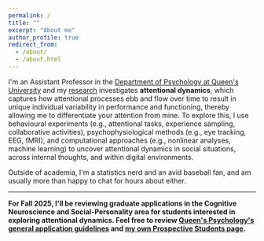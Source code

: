 ```yaml
---
permalink: /
title: ""
excerpt: "About me"
author_profile: true
redirect_from: 
  - /about/
  - /about.html
---
```


I'm an Assistant Professor in the [Department of Psychology at Queen's University](https://www.queensu.ca/psychology/) and my [research](/research/) investigates **attentional dynamics**, which captures how attentional processes ebb and flow over time to result in unique individual variability in performance and functioning, thereby allowing me to differentiate your attention from mine. To explore this, I use behavioural experiments (e.g., attentional tasks, experience sampling, collaborative activities), psychophysiological methods (e.g., eye tracking, EEG, fMRI), and computational approaches (e.g., nonlinear analyses, machine learning) to uncover attentional dynamics in social situations, across internal thoughts, and within digital environments.

Outside of academia, I'm a statistics nerd and an avid baseball fan, and am usually more than happy to chat for hours about either.

------

**For Fall 2025, I'll be reviewing graduate applications in the Cognitive Neuroscience and Social-Personality area for students interested in exploring attentional dynamics. Feel free to review [Queen's Psychology's general application guidelines](https://www.queensu.ca/psychology/graduate-program/prospective-students/thinking-coming-queens-psychology) and [my own Prospective Students page](/students/).**

